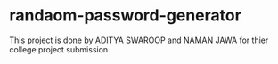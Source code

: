 # randaom-password-generator
This  project is done by ADITYA SWAROOP and NAMAN JAWA for thier college project submission
